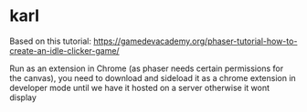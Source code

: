 # karl

Based on this tutorial:
https://gamedevacademy.org/phaser-tutorial-how-to-create-an-idle-clicker-game/

Run as an extension in Chrome (as phaser needs certain permissions for the canvas), you need to download and sideload it as a chrome extension in developer mode until we have it hosted on a server otherwise it wont display
